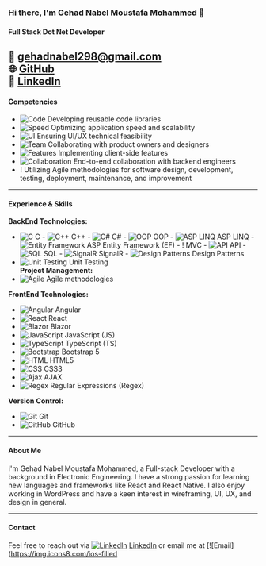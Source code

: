 ### Hi there, I'm Gehad Nabel Moustafa Mohammed 👋

#### Full Stack Dot Net Developer

📧 gehadnabel298@gmail.com  
🌐 [GitHub](https://github.com/GehadNabel24)  
🔗 [LinkedIn](https://linkedin.com/in/gehad-nabel-a772bb213)
---
#### Competencies

- ![Code](https://img.icons8.com/ios-filled/16/000000/source-code.png) Developing reusable code libraries
- ![Speed](https://img.icons8.com/ios-filled/16/000000/speed.png) Optimizing application speed and scalability
- ![UI](https://img.icons8.com/ios-filled/16/000000/design.png) Ensuring UI/UX technical feasibility
- ![Team](https://img.icons8.com/ios-filled/16/000000/conference-call.png) Collaborating with product owners and designers
- ![Features](https://img.icons8.com/ios-filled/16/000000/new.png) Implementing client-side features
- ![Collaboration](https://img.icons8.com/ios-filled/16/000000/network.png) End-to-end collaboration with backend engineers
- ! Utilizing Agile methodologies for software design, development, testing, deployment, maintenance, and improvement

---

#### Experience & Skills

**BackEnd Technologies:**
- ![C](https://img.icons8.com/color/16/000000/c-programming.png) C  - ![C++](https://img.icons8.com/color/16/000000/c-plus-plus-logo.png) C++  - ![C#](https://img.icons8.com/color/16/000000/c-sharp-logo.png) C#  - ![OOP](https://img.icons8.com/color/16/000000/object.png) OOP  - ![ASP LINQ](https://img.icons8.com/ios-filled/16/000000/code.png) ASP LINQ  - ![Entity Framework](https://img.icons8.com/ios-filled/16/000000/database.png) ASP Entity Framework (EF)  - ! MVC - ![API](https://img.icons8.com/ios-filled/16/000000/api.png) API - ![SQL](https://img.icons8.com/ios-filled/16/000000/sql.png) SQL - ![SignalR](https://img.icons8.com/ios-filled/16/000000/signal.png) SignalR  - ![Design Patterns](https://img.icons8.com/ios-filled/16/000000/pattern.png) Design Patterns
- ![Unit Testing](https://img.icons8.com/ios-filled/16/000000/test-tube.png) Unit Testing  
**Project Management:**
- ![Agile](https://img.icons8.com/ios-filled/16/000000/scrum.png) Agile methodologies

**FrontEnd Technologies:**
- ![Angular](https://img.icons8.com/color/16/000000/angularjs.png) Angular
- ![React](https://img.icons8.com/color/16/000000/react-native.png) React
- ![Blazor](https://img.icons8.com/ios-filled/16/000000/blazor.png) Blazor
- ![JavaScript](https://img.icons8.com/color/16/000000/javascript.png) JavaScript (JS)
- ![TypeScript](https://img.icons8.com/color/16/000000/typescript.png) TypeScript (TS)
- ![Bootstrap](https://img.icons8.com/color/16/000000/bootstrap.png) Bootstrap 5
- ![HTML](https://img.icons8.com/color/16/000000/html-5.png) HTML5
- ![CSS](https://img.icons8.com/color/16/000000/css3.png) CSS3
- ![Ajax](https://img.icons8.com/color/16/000000/ajax.png) AJAX
- ![Regex](https://img.icons8.com/ios-filled/16/000000/regex.png) Regular Expressions (Regex)

**Version Control:**
- ![Git](https://img.icons8.com/color/16/000000/git.png) Git
- ![GitHub](https://img.icons8.com/material-rounded/16/000000/github.png) GitHub

---

#### About Me

I'm Gehad Nabel Moustafa Mohammed, a Full-stack Developer with a background in Electronic Engineering. I have a strong passion for learning new languages and frameworks like React and React Native. I also enjoy working in WordPress and have a keen interest in wireframing, UI, UX, and design in general.

---

#### Contact

Feel free to reach out via [![LinkedIn](https://img.icons8.com/ios-filled/16/000000/linkedin.png)](https://linkedin.com/in/gehad-nabel-a772bb213) [LinkedIn](https://linkedin.com/in/gehad-nabel-a772bb213) or email me at [![Email](https://img.icons8.com/ios-filled

<!--
**GehadNabel24/GehadNabel24** is a ✨ _special_ ✨ repository because its `README.md` (this file) appears on your GitHub profile.

Here are some ideas to get you started:

- 🔭 I’m currently working on ...
- 🌱 I’m currently learning ...
- 👯 I’m looking to collaborate on ...
- 🤔 I’m looking for help with ...
- 💬 Ask me about ...
- 📫 How to reach me: ...
- 😄 Pronouns: ...
- ⚡ Fun fact: ...
-->
